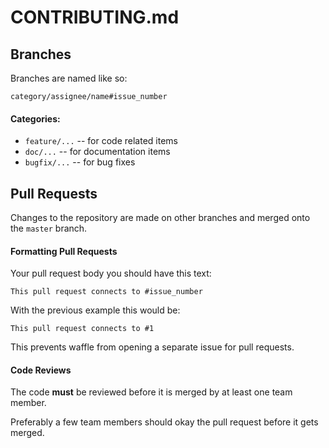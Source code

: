 CONTRIBUTING.md
===============




Branches
--------

Branches are named like so:

    category/assignee/name#issue_number

#### Categories:

- `feature/...` -- for code related items
- `doc/...` -- for documentation items
- `bugfix/...` -- for bug fixes




Pull Requests
-------------

Changes to the repository are made on other branches and merged onto the
`master` branch.


#### Formatting Pull Requests

Your pull request body you should have this text:

    This pull request connects to #issue_number

With the previous example this would be:

    This pull request connects to #1

This prevents waffle from opening a separate issue for pull requests.


#### Code Reviews

The code **must** be reviewed before it is merged by at least one team
member.

Preferably a few team members should okay the pull request before it gets
merged.

